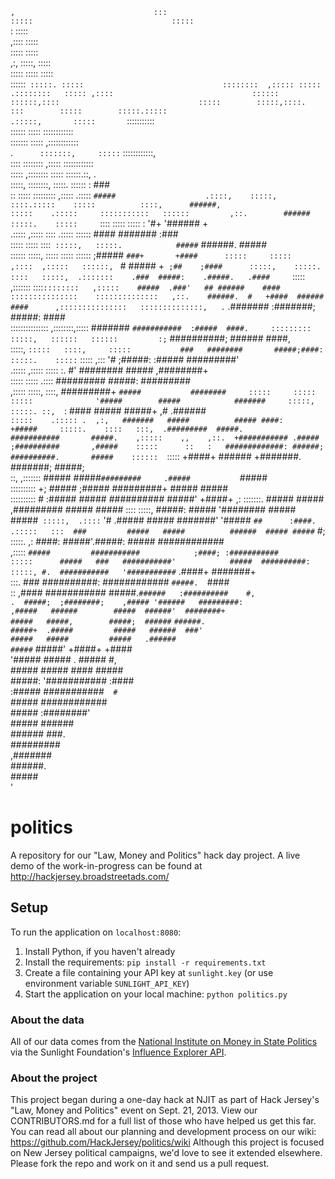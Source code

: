 `
                                                       ,                              
                                                     :::                              
                                                   :::::                              
                                                   :::::                              
                                             `:    :::::                              
                                           ,::::   :::::                              
                                           :::::   :::::                              
                                      ,:,  :::::,  :::::                              
                                    :::::   :::::  :::::                              
                                   ::::::`  :::::. :::::                              
                                  ::::::::  ,::::: :::::                              
                                 .::::::::   ::::: ,::::                              
                                 ::::::      ::::::,::::                              
                                 :::::        :::::,::::.                             
                      :::        :::::        :::::.:::::                             
                   .:::::,       :::::        `:::::::::::                            
                    ::::::       :::::         ::::::::::::                           
                    :::::::      :::::         ,::::::::::::                          
            .`      :::::::,     :::::`         ::::::::::::,                         
          ::::      ::::::::     ,:::::         ::::::::::::                          
         :::::      ,::::::::     :::::          ::::::.::,     .                     
         :::::,      ::::::::,    :::::.         :::::: :      ###                    
   ::     :::::      :::::::::    ,:::::         .:::::      `#####                   
.::::,    :::::,     ::::.:::::    :::::          ::::,      ######,                  
 :::::    .:::::     :::::::::::   ::::::         ,::.        ######                  
 :::::.    :::::     `:::: :::::    :::::          :     '#+  '######           +     
 .:::::    ,:::::     :::: .:::::   ::::::              ####   #######       :###     
  :::::     :::::     ::::` :::::,   :::::.            #####`   ######.     #####     
  ::::::    :::::,    :::::  :::::   ::::::            ;#####   `###+       +####     
   :::::     :::::    ,::::  ,:::::   ::::::, `     #   #####    +`  ;##    ;####     
   :::::,    :::::.    ::::   :::::,  .:::::::    .###  #####:    .#####.   .####     
   `:::::  ,:::::::    ::::`::::::::   ,:::::    #####  .###'   ## ######    ####     
    :::::::::::::::    ::::::::::::::   ,::.    ######.  #   +####  ######   ####     
    ,:::::::::::::::   ::::::::::::::,   .`   .#######    :#######;  #####:  ####     
     :::::::::::::::   ,::::::::,:::::        #######  `###########  :#####  ####.    
     ::::::::: :::::,   ::::::   ::::::         :;`     ##########;   ###### ####,    
      :::::,   `:::::   ::::,     :::::           ###   ########       #####;####:    
      :::::.    :::::`  :::::     ,:::   '#    ;#####:  :#####          #########'    
      .:::::    ,:::::  :::::      :.   #'    ########   #####          ,########+    
       :::::     :::::  .::::                #########   #####:          #########    
       ,:::::    :::::,  ::::,               #########+  `#####           ########    
        :::::     :::::  :::::              '#####        #####            #######    
        :::::,    :::::. ::,  `:   ####     #####         #####+   ,#      .######    
        `:::::    .::::: .  ,:,   #######   #####          ##### ####:      +#####    
         :::::.    ::::   :::,  .#########  #####.         ###########       #####.   
         ,:::::    ,,    ,::.  +########### .#####         ;##########       ,#####   
          :::::      ::   :   #############: ######;        ##########.       #####   
          ::::::  `:::::     +####+   ###### +#######.      #######;          #####;  
           ::,  ,:::::::      #####    #####` #########     .#####            `#####  
              ::::::::::  +;  #####    ;#####  #########+    #####             #####  
             ::::::::::  #    :#####    #####   ##########   #####'            +####+ 
         ,:   :::::::.         #####    #####    ,#########   #####             ##### 
       ::::   :::::,           #####:   #####      '########  #####             #####`
      :::::,  .::::` '#        .#####   #####        #######' '#####   `##      :####.
      .:::::   :::  ###         #####   #####          ######  ##### #####`      #;   
       :::::.  ,:  ####:        #####'.#####:           #####  ############           
       ,:::::     `#####         ###########            ;####; :###########           
        :::::      #####   ###   ###########'            #####  ##########:           
        :::::, #.  ###########   '###########`          .####+  #######+              
         :::. ###   ##########:   ############         `#####.  `####                 
         :: ,####   ###########   #####.`######   :##########    #,                   
         .  #####;  ;########;    ,##### '######   #########:                         
            ,#####   ######        #####  ######'  ########+                          
             #####   #####,        #####;  ######` `######.                           
             #####+  .#####         #####   ######  ###'                              
              #####   #####         #####   .######                                   
              #####`  #####'        +####+   +####                                    
              '#####   #####     .   #####    #,                                      
               #####   #####   ####  #####                                            
               #####:  '###########  :####                                            
               :#####   ###########`  #`                                              
                #####   ############                                                  
                #####   :########'                                                    
                #####    ######                                                       
               ######    ###.                                                         
            #########                                                                 
            ,#######                                                                  
             ######.                                                                  
             #####                                                                    
              '`                                                                      
`

# politics

A repository for our "Law, Money and Politics" hack day project. A live demo of the work-in-progress can be found at http://hackjersey.broadstreetads.com/

## Setup

To run the application on `localhost:8080`:

1.  Install Python, if you haven't already
2.  Install the requirements: `pip install -r requirements.txt`
3.  Create a file containing your API key at `sunlight.key` (or use environment variable `SUNLIGHT_API_KEY`)
4.  Start the application on your local machine: `python politics.py`

### About the data
All of our data comes from the [National Institute on Money in State Politics](http://www.followthemoney.org/) via the Sunlight Foundation's [Influence Explorer API](http://data.influenceexplorer.com/api).

### About the project
This project began during a one-day hack at NJIT as part of Hack Jersey's "Law, Money and Politics" event on Sept. 21, 2013. View our CONTRIBUTORS.md for a full list of those who have helped us get this far.
You can read all about our planning and development process on our wiki: https://github.com/HackJersey/politics/wiki
Although this project is focused on New Jersey political campaigns, we'd love to see it extended elsewhere. Please fork the repo and work on it and send us a pull request.